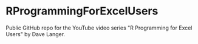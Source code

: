 # RProgrammingForExcelUsers
Public GitHub repo for the YouTube video series "R Programming for Excel Users" by Dave Langer.
